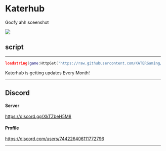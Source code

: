 # Katerhub
Goofy ahh sceenshot

<img src="https://i.ibb.co/zJn6kz6/Katerhub-Png.png">

## script

---

```lua
loadstring(game:HttpGet("https://raw.githubusercontent.com/KATERGaming/Roblox/main/KaterHub.Lua"))()
```

Katerhub is getting updates Every Month!

---
## Discord
#### Server

https://discord.gg/XkTZbeH5M8

#### Profile

https://discord.com/users/744226406111772796

---
